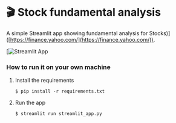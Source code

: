 # 🎬 Stock fundamental analysis

A simple Streamlit app showing fundamental analysis for Stocks)]([https://finance.yahoo.com/](https://finance.yahoo.com/)). 

[![Streamlit App](https://fundamental-analysis-petar.streamlit.app/)

### How to run it on your own machine

1. Install the requirements

   ```
   $ pip install -r requirements.txt
   ```

2. Run the app

   ```
   $ streamlit run streamlit_app.py
   ```

